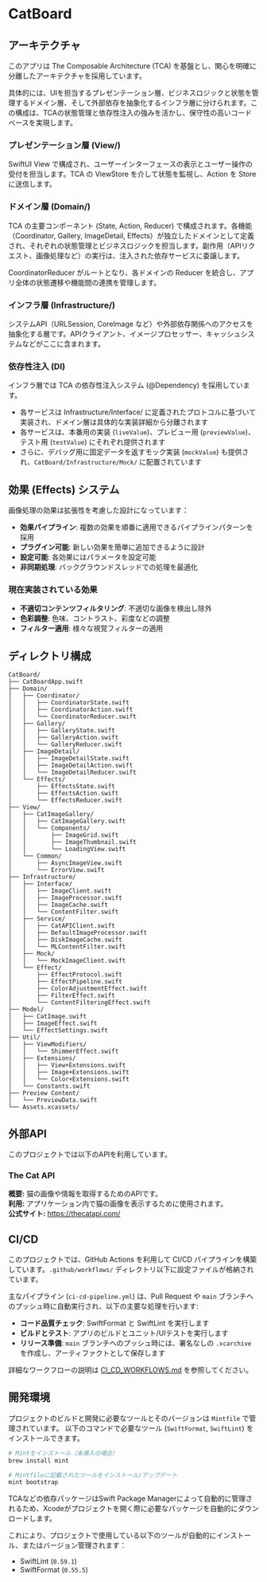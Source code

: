 # CatBoard

## アーキテクチャ

このアプリは The Composable Architecture (TCA) を基盤とし、関心を明確に分離したアーキテクチャを採用しています。

具体的には、UIを担当するプレゼンテーション層、ビジネスロジックと状態を管理するドメイン層、そして外部依存を抽象化するインフラ層に分けられます。この構成は、TCAの状態管理と依存性注入の強みを活かし、保守性の高いコードベースを実現します。

### プレゼンテーション層 (View/)

SwiftUI View で構成され、ユーザーインターフェースの表示とユーザー操作の受付を担当します。TCA の ViewStore を介して状態を監視し、Action を Store に送信します。

### ドメイン層 (Domain/)

TCA の主要コンポーネント (State, Action, Reducer) で構成されます。各機能（Coordinator, Gallery, ImageDetail, Effects）が独立したドメインとして定義され、それぞれの状態管理とビジネスロジックを担当します。副作用（APIリクエスト、画像処理など）の実行は、注入された依存サービスに委譲します。

CoordinatorReducer がルートとなり、各ドメインの Reducer を統合し、アプリ全体の状態遷移や機能間の連携を管理します。

### インフラ層 (Infrastructure/)

システムAPI（URLSession, CoreImage など）や外部依存関係へのアクセスを抽象化する層です。APIクライアント、イメージプロセッサー、キャッシュシステムなどがここに含まれます。

### 依存性注入 (DI)

インフラ層では TCA の依存性注入システム (@Dependency) を採用しています。

- 各サービスは Infrastructure/Interface/ に定義されたプロトコルに基づいて実装され、ドメイン層は具体的な実装詳細から分離されます
- 各サービスは、本番用の実装 (`liveValue`)、プレビュー用 (`previewValue`)、テスト用 (`testValue`) にそれぞれ提供されます
- さらに、デバッグ用に固定データを返すモック実装 (`mockValue`) も提供され、`CatBoard/Infrastructure/Mock/` に配置されています

## 効果 (Effects) システム

画像処理の効果は拡張性を考慮した設計になっています：

- **効果パイプライン**: 複数の効果を順番に適用できるパイプラインパターンを採用
- **プラグイン可能**: 新しい効果を簡単に追加できるように設計
- **設定可能**: 各効果にはパラメータを設定可能
- **非同期処理**: バックグラウンドスレッドでの処理を最適化

### 現在実装されている効果

- **不適切コンテンツフィルタリング**: 不適切な画像を検出し除外
- **色彩調整**: 色味、コントラスト、彩度などの調整
- **フィルター適用**: 様々な視覚フィルターの適用

## ディレクトリ構成

```
CatBoard/
├── CatBoardApp.swift
├── Domain/
│   ├── Coordinator/
│   │   ├── CoordinatorState.swift
│   │   ├── CoordinatorAction.swift
│   │   └── CoordinatorReducer.swift
│   ├── Gallery/
│   │   ├── GalleryState.swift
│   │   ├── GalleryAction.swift
│   │   └── GalleryReducer.swift
│   ├── ImageDetail/
│   │   ├── ImageDetailState.swift
│   │   ├── ImageDetailAction.swift
│   │   └── ImageDetailReducer.swift
│   └── Effects/
│       ├── EffectsState.swift
│       ├── EffectsAction.swift
│       └── EffectsReducer.swift
├── View/
│   ├── CatImageGallery/
│   │   ├── CatImageGallery.swift
│   │   └── Components/
│   │       ├── ImageGrid.swift
│   │       ├── ImageThumbnail.swift
│   │       └── LoadingView.swift
│   └── Common/
│       ├── AsyncImageView.swift
│       └── ErrorView.swift
├── Infrastructure/
│   ├── Interface/
│   │   ├── ImageClient.swift
│   │   ├── ImageProcessor.swift
│   │   ├── ImageCache.swift
│   │   └── ContentFilter.swift
│   ├── Service/
│   │   ├── CatAPIClient.swift
│   │   ├── DefaultImageProcessor.swift
│   │   ├── DiskImageCache.swift
│   │   └── MLContentFilter.swift
│   ├── Mock/
│   │   └── MockImageClient.swift
│   └── Effect/
│       ├── EffectProtocol.swift
│       ├── EffectPipeline.swift
│       ├── ColorAdjustmentEffect.swift
│       ├── FilterEffect.swift
│       └── ContentFilteringEffect.swift
├── Model/
│   ├── CatImage.swift
│   ├── ImageEffect.swift
│   └── EffectSettings.swift
├── Util/
│   ├── ViewModifiers/
│   │   └── ShimmerEffect.swift
│   ├── Extensions/
│   │   ├── View+Extensions.swift
│   │   ├── Image+Extensions.swift
│   │   └── Color+Extensions.swift
│   └── Constants.swift
├── Preview Content/
│   └── PreviewData.swift
└── Assets.xcassets/
```


## 外部API

このプロジェクトでは以下のAPIを利用しています。

### The Cat API

**概要:** 猫の画像や情報を取得するためのAPIです。<br>
**利用:** アプリケーション内で猫の画像を表示するために使用されます。<br>
**公式サイト:** https://thecatapi.com/

## CI/CD

このプロジェクトでは、GitHub Actions を利用して CI/CD パイプラインを構築しています。`.github/workflows/` ディレクトリ以下に設定ファイルが格納されています。

主なパイプライン (`ci-cd-pipeline.yml`) は、Pull Request や `main` ブランチへのプッシュ時に自動実行され、以下の主要な処理を行います:
- **コード品質チェック**: SwiftFormat と SwiftLint を実行します
- **ビルドとテスト**: アプリのビルドとユニット/UIテストを実行します
- **リリース準備**: `main` ブランチへのプッシュ時には、署名なしの `.xcarchive` を作成し、アーティファクトとして保存します

詳細なワークフローの説明は [CI_CD_WORKFLOWS.md](./.github/CI_CD_WORKFLOWS.md) を参照してください。

## 開発環境

プロジェクトのビルドと開発に必要なツールとそのバージョンは `Mintfile` で管理されています。
以下のコマンドで必要なツール (`SwiftFormat`, `SwiftLint`) をインストールできます。

```bash
# Mintをインストール（未導入の場合）
brew install mint

# Mintfileに記載されたツールをインストール/アップデート
mint bootstrap
```

TCAなどの依存パッケージはSwift Package Managerによって自動的に管理されるため、Xcodeがプロジェクトを開く際に必要なパッケージを自動的にダウンロードします。

これにより、プロジェクトで使用している以下のツールが自動的にインストール、またはバージョン管理されます：
- SwiftLint (`0.59.1`)
- SwiftFormat (`0.55.5`)

